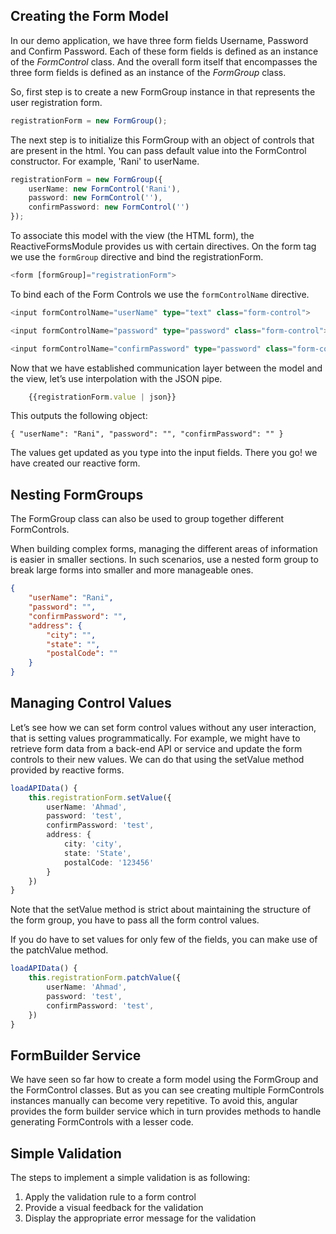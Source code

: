 ## Creating the Form Model

In our demo application, we have three form fields Username, Password and Confirm Password. Each of these form fields is defined as an instance of the *FormControl* class. And the overall form itself that encompasses the three form fields is defined as an instance of the *FormGroup* class.

So, first step is to create a new FormGroup instance in that represents the user registration form.

```TypeScript
registrationForm = new FormGroup();
```

The next step is to initialize this FormGroup with an object of controls that are present in the html. You can pass default value into the FormControl constructor. For example, 'Rani' to userName.

```TypeScript
registrationForm = new FormGroup({
    userName: new FormControl('Rani'),
    password: new FormControl(''),
    confirmPassword: new FormControl('')
});
```

To associate this model with the view (the HTML form), the ReactiveFormsModule provides us with certain directives. On the form tag we use the `formGroup` directive and bind the registrationForm.

```TypeScript
<form [formGroup]="registrationForm">
```

To bind each of the Form Controls we use the `formControlName` directive.

```TypeScript
<input formControlName="userName" type="text" class="form-control">

<input formControlName="password" type="password" class="form-control">

<input formControlName="confirmPassword" type="password" class="form-control">
```

Now that we have established communication layer between the model and the view, let’s use interpolation with the JSON pipe.

```TypeScript
    {{registrationForm.value | json}}
```

This outputs the following object:

    { "userName": "Rani", "password": "", "confirmPassword": "" }

The values get updated as you type into the input fields. There you go! we have created our reactive form.

## Nesting FormGroups

The FormGroup class can also be used to group together different FormControls.

When building complex forms, managing the different areas of information is easier in smaller sections. In such scenarios, use a nested form group to break large forms into smaller and more manageable ones.

```JSON
{ 
    "userName": "Rani", 
    "password": "", 
    "confirmPassword": "", 
    "address": { 
        "city": "", 
        "state": "", 
        "postalCode": "" 
    }
}
```

## Managing Control Values

Let’s see how we can set form control values without any user interaction, that is setting values programmatically. For example, we might have to retrieve form data from a back-end API or service and update the form controls to their new values. We can do that using the setValue method provided by reactive forms.

```TypeScript
loadAPIData() {
    this.registrationForm.setValue({
        userName: 'Ahmad',
        password: 'test',
        confirmPassword: 'test',
        address: {
            city: 'city',
            state: 'State',
            postalCode: '123456'
        }
    })
}
```

Note that the setValue method is strict about maintaining the structure of the form group, you have to pass all the form control values.

If you do have to set values for only few of the fields, you can make use of the patchValue method.

```TypeScript
loadAPIData() {
    this.registrationForm.patchValue({
        userName: 'Ahmad',
        password: 'test',
        confirmPassword: 'test',
    })
}
```

## FormBuilder Service

We have seen so far how to create a form model using the FormGroup and the FormControl classes. But as you can see creating multiple FormControls instances manually can become very repetitive. To avoid this, angular provides the form builder service which in turn provides methods to handle generating FormControls with a lesser code.

## Simple Validation

The steps to implement a simple validation is as following:
1. Apply the validation rule to a form control
2. Provide a visual feedback for the validation 
3. Display the appropriate error message for the validation